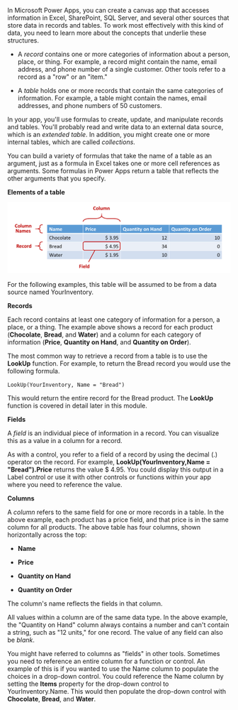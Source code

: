 In Microsoft Power Apps, you can create a canvas app that accesses information in
Excel, SharePoint, SQL Server, and several other sources that
store data in records and tables. To work most effectively with this
kind of data, you need to learn more about the concepts that underlie these structures.

-   A *record* contains one or more categories of information about a
    person, place, or thing. For example, a record might contain the
    name, email address, and phone number of a single customer.
    Other tools refer to a record as a \"row\" or an \"item.\"

-   A *table* holds one or more records that contain the same categories
    of information. For example, a table might contain the names,
    email addresses, and phone numbers of 50 customers.

In your app, you'll use formulas to create, update, and manipulate
records and tables. You'll probably read and write data to an
external data source, which is an *extended table*. In addition, you might
create one or more internal tables, which are called *collections*.

You can build a variety of formulas that take the name of a table as an
argument, just as a formula in Excel takes one or more cell references
as arguments. Some formulas in Power Apps return a table that reflects
the other arguments that you specify.

**Elements of a table**

![Column](../media/column.png)

For the following examples, this table will be assumed to be from a data
source named YourInventory.

**Records**

Each record contains at least one category of information for a person,
a place, or a thing. The example above shows a record for each product
(**Chocolate**, **Bread**, and **Water**) and a column for each category
of information (**Price**, **Quantity on Hand**, and **Quantity on
Order**).

The most common way to retrieve a record from a table is to use the
**LookUp** function. For example, to return the Bread record you would use
the following formula.

```powerappsfl
LookUp(YourInventory, Name = "Bread")
```

This would return the entire record for the Bread product. The **LookUp**
function is covered in detail later in this module.

**Fields**

A *field* is an individual piece of information in a record. You can
visualize this as a value in a column for a record.

As with a control, you refer to a field of a record by using
the decimal (.) operator on the record. For example, **LookUp(YourInventory,Name = "Bread").Price** 
returns the value $ 4.95. You could display
this output in a Label control or use it with other controls or
functions within your app where you need to reference the value.

**Columns**

A *column* refers to the same field for one or more records in a table. In
the above example, each product has a price field, and that price is in
the same column for all products. The above table has four columns,
shown horizontally across the top:

-   **Name**

-   **Price**

-   **Quantity on Hand**

-   **Quantity on Order**

The column's name reflects the fields in that column.

All values within a column are of the same data type. In the above
example, the "Quantity on Hand" column always contains a number and
can't contain a string, such as "12 units," for one record. The value
of any field can also be *blank*.

You might have referred to columns as "fields" in other tools. Sometimes
you need to reference an entire column for a function or control. An
example of this is if you wanted to use the Name column to populate the
choices in a drop-down control. You could reference the Name column by
setting the **Items** property for the drop-down control to
YourInventory.Name. This would then populate the drop-down control with
**Chocolate**, **Bread**, and **Water**. 
